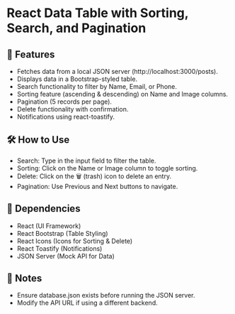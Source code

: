 # React Data Table with Sorting, Search, and Pagination



## 📌 Features

- Fetches data from a local JSON server (http://localhost:3000/posts).
- Displays data in a Bootstrap-styled table.
- Search functionality to filter by Name, Email, or Phone.
- Sorting feature (ascending & descending) on Name and Image columns.
- Pagination (5 records per page).
- Delete functionality with confirmation.
- Notifications using react-toastify.
  
## 🛠 How to Use

- Search: Type in the input field to filter the table.
- Sorting: Click on the Name or Image column to toggle sorting.
- Delete: Click on the 🗑️ (trash) icon to delete an entry.
- Pagination: Use Previous and Next buttons to navigate.

## 📌 Dependencies

- React (UI Framework)
- React Bootstrap (Table Styling)
- React Icons (Icons for Sorting & Delete)
- React Toastify (Notifications)
- JSON Server (Mock API for Data)

## 📝 Notes

- Ensure database.json exists before running the JSON server.
- Modify the API URL if using a different backend.



  




